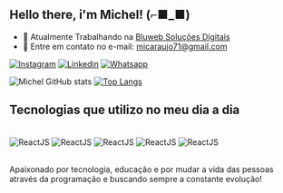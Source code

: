 ## Hello there, i'm Michel! (⌐■_■)

-   💼 Atualmente Trabalhando na <a href='https://bluweb.cc/' target="_blank">Bluweb Soluções Digitais</a>
-   📩 Entre em contato no e-mail: micaraujo71@gmail.com

[![Instagram](https://img.shields.io/badge/LinkedIn-0077B5?style=for-the-badge&logo=linkedin&logoColor=white)](https://www.linkedin.com/in/michel-araujo-2538271b9/)
[![Linkedin](https://img.shields.io/badge/Instagram-E4405F?style=for-the-badge&logo=instagram&logoColor=white)](https://www.instagram.com/k4geno_/)
[![Whatsapp](https://img.shields.io/badge/WhatsApp-25D366?style=for-the-badge&logo=whatsapp&logoColor=white)](https://api.whatsapp.com/send?phone=5554981207562)

![Michel GitHub stats](https://github-readme-stats-k4geno.vercel.app/api?username=K4geNo&show_icons=true&theme=dark&locale=pt)
[![Top Langs](https://github-readme-stats-k4geno.vercel.app/api/top-langs/?username=K4geNo&theme=dark&layout=compact)](https://github.com/K4geNo/github-readme-stats)

## Tecnologias que utilizo no meu dia a dia

<div style="display: inline_block"><br>
    <img src="https://img.shields.io/badge/React-20232A?style=for-the-badge&logo=react&logoColor=61DAFB" alt="ReactJS" align="center" />
    <img src="https://img.shields.io/badge/Next-black?style=for-the-badge&logo=next.js&logoColor=white" alt="ReactJS" align="center" />
    <img src="https://img.shields.io/badge/node.js-6DA55F?style=for-the-badge&logo=node.js&logoColor=white" alt="ReactJS" align="center" />
    <img src="https://img.shields.io/badge/TypeScript-007ACC?style=for-the-badge&logo=typescript&logoColor=white" alt="ReactJS" align="center" />
    <img src="https://img.shields.io/badge/JavaScript-F7DF1E?style=for-the-badge&logo=javascript&logoColor=black" alt="ReactJS" align="center" />
</div><br>

Apaixonado por tecnologia, educação e por mudar a vida das pessoas através da programação e buscando sempre a constante evolução!
